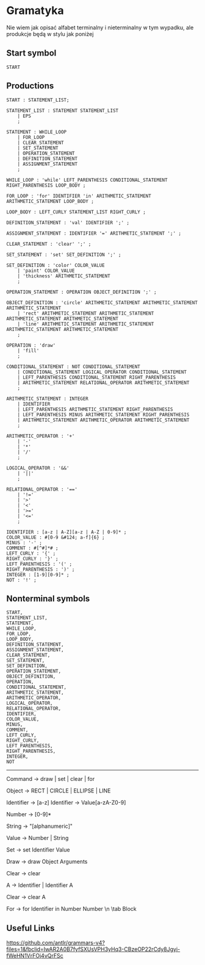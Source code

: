 # Gramatyka

Nie wiem jak opisać alfabet terminalny i nieterminalny w tym wypadku, ale produkcje będą w stylu jak poniżej

## Start symbol
```
START
```

## Productions
```
START : STATEMENT_LIST;

STATEMENT_LIST : STATEMENT STATEMENT_LIST 
    | EPS
    ;
    
STATEMENT : WHILE_LOOP
    | FOR_LOOP
    | CLEAR_STATEMENT
    | SET_STATEMENT
    | OPERATION_STATEMENT
    | DEFINITION_STATEMENT
    | ASSIGNMENT_STATEMENT
    ;

WHILE_LOOP : 'while' LEFT_PARENTHESIS CONDITIONAL_STATEMENT RIGHT_PARENTHESIS LOOP_BODY ;

FOR_LOOP : 'for' IDENTIFIER 'in' ARITHMETIC_STATEMENT ARITHMETIC_STATEMENT LOOP_BODY ;

LOOP_BODY : LEFT_CURLY STATEMENT_LIST RIGHT_CURLY ;

DEFINITION_STATEMENT : 'val' IDENTIFIER ';' ;

ASSIGNMENT_STATEMENT : IDENTIFIER '=' ARITHMETIC_STATEMENT ';' ;

CLEAR_STATEMENT : 'clear' ';' ;

SET_STATEMENT : 'set' SET_DEFINITION ';' ;

SET_DEFINITION : 'color' COLOR_VALUE
    | 'paint' COLOR_VALUE
    | 'thickness' ARITHMETIC_STATEMENT
    ;
    
OPERATION_STATEMENT : OPERATION OBJECT_DEFINITION ';' ;
    
OBJECT_DEFINITION : 'circle' ARITHMETIC_STATEMENT ARITHMETIC_STATEMENT ARITHMETIC_STATEMENT 
    | 'rect' ARITHMETIC_STATEMENT ARITHMETIC_STATEMENT ARITHMETIC_STATEMENT ARITHMETIC_STATEMENT
    | 'line' ARITHMETIC_STATEMENT ARITHMETIC_STATEMENT ARITHMETIC_STATEMENT ARITHMETIC_STATEMENT
    ;

OPERATION : 'draw'
    | 'fill'
    ;

CONDITIONAL_STATEMENT : NOT CONDITIONAL_STATEMENT
    | CONDITIONAL_STATEMENT LOGICAL_OPERATOR CONDITIONAL_STATEMENT
    | LEFT_PARENTHESIS CONDITIONAL_STATEMENT RIGHT_PARENTHESIS
    | ARITHMETIC_STATEMENT RELATIONAL_OPERATOR ARITHMETIC_STATEMENT
    ;

ARITHMETIC_STATEMENT : INTEGER
    | IDENTIFIER
    | LEFT_PARENTHESIS ARITHMETIC_STATEMENT RIGHT_PARENTHESIS
    | LEFT_PARENTHESIS MINUS ARITHMETIC_STATEMENT RIGHT_PARENTHESIS
    | ARITHMETIC_STATEMENT ARITHMETIC_OPERATOR ARITHMETIC_STATEMENT
    ;

ARITHMETIC_OPERATOR : '+'
    | '-'
    | '*'
    | '/'
    ;

LOGICAL_OPERATOR : '&&'
    | '||'
    ;

RELATIONAL_OPERATOR : '=='
    | '!='
    | '>'
    | '<'
    | '>='
    | '<='
    ;

IDENTIFIER : [a-z | A-Z][a-z | A-Z | 0-9]* ;
COLOR_VALUE : #[0-9 &#124; a-f]{6} ;
MINUS : '-' ;
COMMENT : #[^#]*# ;
LEFT_CURLY : '{' ;
RIGHT_CURLY : '}' ;
LEFT_PARENTHESIS : '(' ;
RIGHT_PARENTHESIS : ')' ;
INTEGER : [1-9][0-9]* ;
NOT : '!' ;
```

## Nonterminal symbols
```
START,
STATEMENT_LIST,
STATEMENT,
WHILE_LOOP,
FOR_LOOP,
LOOP_BODY,
DEFINITION_STATEMENT,
ASSIGNMENT_STATEMENT,
CLEAR_STATEMENT,
SET_STATEMENT,
SET_DEFINITION,
OPERATION_STATEMENT,
OBJECT_DEFINITION,
OPERATION,
CONDITIONAL_STATEMENT,
ARITHMETIC_STATEMENT,
ARITHMETIC_OPERATOR,
LOGICAL_OPERATOR,
RELATIONAL_OPERATOR,
IDENTIFIER,
COLOR_VALUE,
MINUS,
COMMENT,
LEFT_CURLY,
RIGHT_CURLY,
LEFT_PARENTHESIS,
RIGHT_PARENTHESIS,
INTEGER,
NOT
```
---

Command -> draw | set | clear | for

Object -> RECT | CIRCLE | ELLIPSE | LINE

Identifier -> [a-z]
Identifier -> Value[a-zA-Z0-9]

Number -> [0-9]*  

String -> "[alphanumeric]"

Value -> Number | String

Set -> set Identifier Value

Draw -> draw Object Arguments

Clear -> clear

A -> Identifier | Identifier A
 
Clear -> clear A

For -> for Identifier in Number Number \n \tab Block 

## Useful Links

https://github.com/antlr/grammars-v4?files=1&fbclid=IwAR2A0B7fyfSXUsVPH3yHq3-CBzeOP22rCdy8Jgyi-fWeHN1VrFOj4vQrFSc